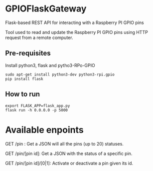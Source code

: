 # GPIOFlaskGateway
Flask-based REST API for interacting with a Raspberry PI GPIO pins

Tool used to read and update the Raspberry PI GPIO pins using HTTP request from a remote computer.

## Pre-requisites

Install python3, flask and pytho3-RPo-GPIO

```
sudo apt-get install python3-dev python3-rpi.gpio
pip install flask
```

## How to run

```
export FLASK_APP=flask_app.py
flask run -h 0.0.0.0 -p 5000
```

# Available enpoints
GET /pin : Get a JSON will all the pins (up to 20) statuses.

GET /pin/[pin id]: Get a JSON with the status of a specific pin.

GET /pin/[pin id]/[0|1]: Activate or deactivate a pin given its id.




